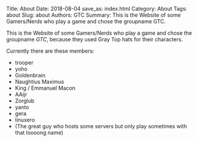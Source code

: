 Title: About
Date: 2018-08-04
save_as: index.html
Category: About
Tags: about
Slug: about
Authors: GTC
Summary: This is the Website of some Gamers/Nerds who play a game and chose the groupname GTC.

This is the Website of some Gamers/Nerds who play a game and chose the groupname *GTC*, because they used Gray Top hats for their characters.

Currently there are these members:

* trooper
* yoho
* Goldenbrain
* Naughtius Maximus
* King / Emmanuel Macon
* AAijr
* Zorglub
* yanto
* gera
* linuxero
* (The great guy who hosts some servers but only play sometimes with that loooong name)